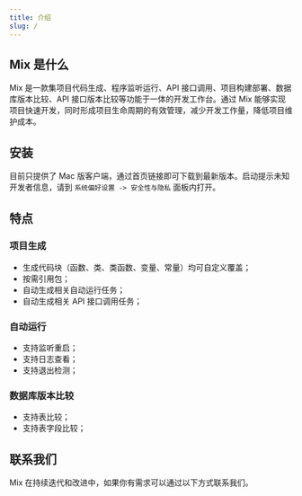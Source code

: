 ```yaml
---
title: 介绍
slug: /
---
```




## Mix 是什么

Mix 是一款集项目代码生成、程序监听运行、API 接口调用、项目构建部署、数据库版本比较、API 接口版本比较等功能于一体的开发工作台。通过 Mix 能够实现项目快速开发，同时形成项目生命周期的有效管理，减少开发工作量，降低项目维护成本。

## 安装

目前只提供了 Mac 版客户端，通过首页链接即可下载到最新版本。启动提示未知开发者信息，请到 `系统偏好设置 -> 安全性与隐私` 面板内打开。 

## 特点

### 项目生成

* 生成代码块（函数、类、类函数、变量、常量）均可自定义覆盖；
* 按需引用包；
* 自动生成相关自动运行任务；
* 自动生成相关 API 接口调用任务；

### 自动运行

* 支持监听重启；
* 支持日志查看；
* 支持退出检测；

### 数据库版本比较

* 支持表比较；
* 支持表字段比较；

## 联系我们

Mix 在持续迭代和改进中，如果你有需求可以通过以下方式联系我们。


